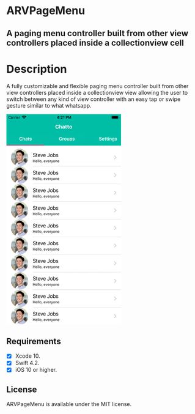 # ARVPageMenu

## A paging menu controller built from other view controllers placed inside a collectionview cell

# Description
A fully customizable and flexible paging menu controller built from other view controllers placed inside a collectionview view allowing the user to switch between any kind of view controller with an easy tap or swipe gesture similar to what whatsapp.

<img src="https://github.com/ARVDeveloper/ARVPageMenu/blob/master/Images/Webp.net-gifmaker.gif"  width="300" height="550">

## Requirements
- [x] Xcode 10.
- [x] Swift 4.2.
- [x] iOS 10 or higher.

## License

ARVPageMenu is available under the MIT license.
